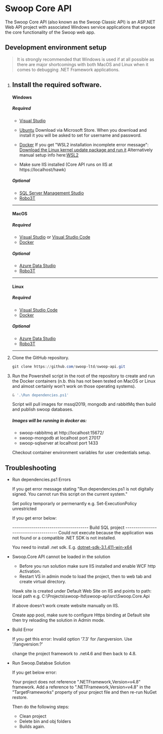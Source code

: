 # Swoop Core API

The Swoop Core API (also known as the Swoop Classic API) is an ASP.NET Web API project with associated Windows service applications that expose the core functionality of the Swoop web app.

## Development environment setup
> It is strongly recommended that Windows is used if at all possible as there are major shortcomings with both MacOS and Linux when it comes to debugging .NET Framework applications.

1. Install the required software.
    ----------------------------------------------------------------
    #### Windows 
    ##### Required
    * [Visual Studio](https://visualstudio.microsoft.com/)
	* [Ubuntu](https://www.microsoft.com/en-gb/p/ubuntu/9nblggh4msv6) Download via Microsoft Store.
		When you download and install it you will be asked to set for username and password.
	* [Docker](https://www.docker.com/) 
		If you get "WSL2 installation incomplete error message": [Download the Linux kernel update package and run it](https://docs.microsoft.com/en-gb/windows/wsl/install-win10#step-4---download-the-linux-kernel-update-package)
		Alternatively manual setup info here:[WSL2](https://docs.microsoft.com/en-us/windows/wsl/install-win10)
	
	* Make sure IIS installed (Core API runs on IIS at https://localhost/hawk)
	
    ##### Optional
    * [SQL Server Management Studio](https://docs.microsoft.com/en-us/sql/ssms/download-sql-server-management-studio-ssms)
    * [Robo3T](https://robomongo.org/)
    ----------------------------------------------------------------
    #### MacOS 
    ##### Required
    * [Visual Studio](https://visualstudio.microsoft.com/vs/mac/) or [Visual Studio Code](https://code.visualstudio.com/)
    * [Docker](https://www.docker.com/)
    ##### Optional
    * [Azure Data Studio](https://docs.microsoft.com/en-us/sql/azure-data-studio/download-azure-data-studio)
    * [Robo3T](https://robomongo.org/)
    ----------------------------------------------------------------
    #### Linux 
    ##### Required
    * [Visual Studio Code](https://code.visualstudio.com/)
    * [Docker](https://www.docker.com/)
    ##### Optional
    * [Azure Data Studio](https://docs.microsoft.com/en-us/sql/azure-data-studio/download-azure-data-studio)
    * [Robo3T](https://robomongo.org/)
    ----------------------------------------------------------------
2. Clone the GitHub repository.
    ```powershell
    git clone https://github.com/swoop-ltd/swoop-api.git
    ```
3. Run the Powershell script in the root of the repository to create and run the Docker containers (n.b. this has not been tested on MacOS or Linux and almost certainly won't work on those operating systems).
    ```powershell
    & '.\Run dependencies.ps1'
    ```
	
	Script will pull images for mssql2019, mongodb and rabbitMq then build and publish swoop databases.
	
	##### Images will be running in docker as:
	* swoop-rabbitmq  at http://localhost:15672/
	* swoop-mongodb   at localhost port 27017	
	* swoop-sqlserver at localhost port 1433 
		
	Checkout container environment variables for user credentials setup.
	
## Troubleshooting
 * 	Run dependencies.ps1 Errors
	
	If you get error message stating "Run dependencies.ps1 is not digitally signed. You cannot run this script on the current system."
	
	Set policy temporarly or permenantly e.g.  Set-ExecutionPolicy unrestricted

	If you get error below:
	
	--------------------------------------- Build SQL project ---------------------------------------
	Could not execute because the application was not found or a compatible .NET SDK is not installed.

	You need to install .net sdk. E.g. [dotnet-sdk-3.1.411-win-x64](https://download.visualstudio.microsoft.com/download/pr/842e20e5-8cd4-4fe1-bdc5-5d27a45552dd/5660663ac2e8747101d040c7764a79c2/dotnet-sdk-3.1.117-win-x64.exe)
	
 * Swoop.Core API cannot be loaded in the solution
   	* Before you run solution make sure IIS installed and enable WCF http Activation.
	* Restart VS in admin mode to load the project, then to web tab and create virtual directory.
	
	Hawk site is created under Default Web Site on IIS and points to path: local path e.g. C:\Projects\swoop-ltd\swoop-api\src\Swoop.Core.Api
	
	If above doesn’t work create website manually on IIS.
	
	Create app pool, make sure to configure Https binding at Default site then try reloading the solution in Admin mode.
   
 * Build Error
	
	If you get this  error: Invalid option '7.3' for /langversion. Use '/langversion:?' 
	
	change the project framework to .net4.6 and then back to 4.8.

 * Run Swoop.Databse Solution
    
	If you get below error:
	
	Your project does not reference ".NETFramework,Version=v4.8" framework.
	Add a reference to ".NETFramework,Version=v4.8" in the "TargetFrameworks" property of your project file and then re-run NuGet restore.
	
	Then do the following steps:
	- Clean project
	- Delete bin and obj folders
	- Builds again.
